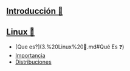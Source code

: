## [Introducción 📔](2.%20Introducción%20📔.md)

## [Linux 🐧](3.%20Linux%20🐧.md)

- [Que es?](3.%20Linux%20🐧.md#Qué Es ❓)
- [Importancia](3.%20Linux%20🐧.md#%20Por%20qué%20es%20imprecindible%20para%20el%20Hacking%20Ético?%20🐧+💻)
- [Distribuciones](3.%20Linux%20🐧.md#Distribuciones%20🍡) 